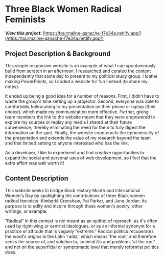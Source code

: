 # Three Black Women Radical Feminists

**_View this project:_** [https://tourmaline-ganache-f7e34a.netlify.app/](https://tourmaline-ganache-f7e34a.netlify.app/)

## Project Description & Background

This simple responsive website is an example of what I can spontaneously build from scratch in an afternoon. I researched and curated the content independently that same day to present to my political study group. I loathe making PowerPoints, so I coded a website for fun instead (to share my notes).

It ended up being a good idea for a number of reasons. First, I didn't have to waste the group's time setting up a projector. Second, everyone was able to comfortably follow along to my presentation on their phone or laptop (their choice), which made my communication more effective. Further, giving team members the link to the website meant that they were empowered to explore my sources or replay any media I shared at their future convenience, thereby eliminating the need for them to fully digest the information on the spot. Finally, the website counteracts the ephemerality of the presentation and extends the value of my research beyond the team and that limited setting to anyone interested who has the link.

As a developer, I like to experiment and find creative opportunities to expand the social and personal uses of web development, so I feel that the extra effort was well worth it!

## Content Description

This website seeks to bridge Black History Month and International Women's Day by spotlighting the contributions of three Black women radical feminists: Kimberlé Crenshaw, Pat Parker, and June Jordan. Its purpose is to edify and inspire through these women's poetry, other writings, or example.

"Radical" in this context is not meant as an epithet of reproach, as it's often used by right-wing or centrist ideologues, or as an informal synonym for a practice or attitude that is vaguely "extreme." Radical politics recuperates the word's origins in the Latin 'radix,' which means 'the root,' and therefore seeks the source of, and solution to, societal ills and problems 'at the root' and not on the superficial or symptomatic level that merely reformist politics does.
